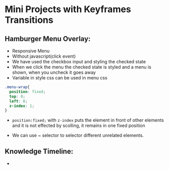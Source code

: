 # Mini Projects with Keyframes Transitions

## Hamburger Menu Overlay:

- Responsive Menu
- Without javascript(click event)
- We have used the checkbox input and styling the checked state
- When we click the menu the checked state is styled and a menu is shown, when you uncheck it goes away
- Variable in style css can be used in menu css
```css
.menu-wrap{
  position: fixed;
  top: 0;
  left: 0;
  z-index: 1;
}
```
- ```position:fixed;``` with ```z-index``` puts the element in front of other elements and it is not effected by scolling, it remains in one fixed position

- We can use ~ selector to selector different unrelated elements. 

## Knowledge Timeline:

- 